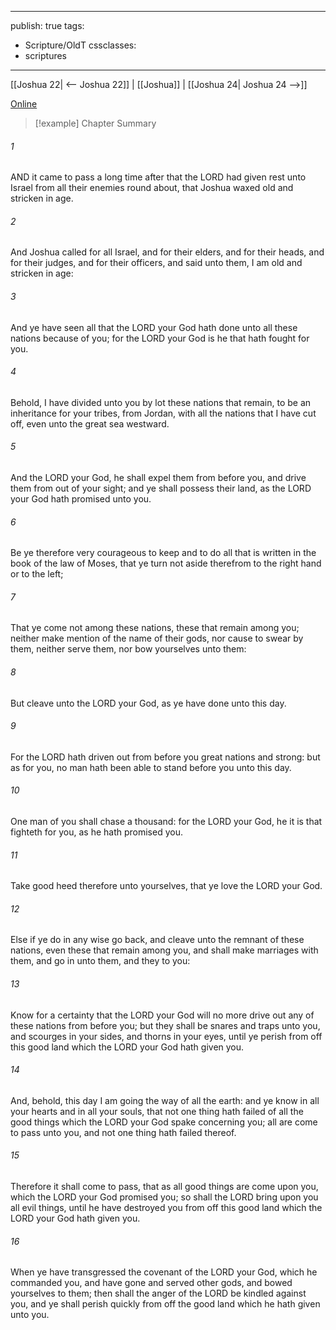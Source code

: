 

---
publish: true
tags:
  - Scripture/OldT
cssclasses:
  - scriptures
---
[[Joshua 22| <-- Joshua 22]] | [[Joshua]] | [[Joshua 24| Joshua 24 -->]]

[Online](https://churchofjesuschrist.org/study/scriptures/ot/josh/23?lang=eng)

>[!example] Chapter Summary
>
###### 1
AND it came to pass a long time after that the LORD had given rest unto Israel from all their enemies round about, that Joshua waxed old and stricken in age.
###### 2
And Joshua called for all Israel, and for their elders, and for their heads, and for their judges, and for their officers, and said unto them, I am old and stricken in age:
###### 3
And ye have seen all that the LORD your God hath done unto all these nations because of you; for the LORD your God is he that hath fought for you.
###### 4
Behold, I have divided unto you by lot these nations that remain, to be an inheritance for your tribes, from Jordan, with all the nations that I have cut off, even unto the great sea westward.
###### 5
And the LORD your God, he shall expel them from before you, and drive them from out of your sight; and ye shall possess their land, as the LORD your God hath promised unto you.
###### 6
Be ye therefore very courageous to keep and to do all that is written in the book of the law of Moses, that ye turn not aside therefrom to the right hand or to the left;
###### 7
That ye come not among these nations, these that remain among you; neither make mention of the name of their gods, nor cause to swear by them, neither serve them, nor bow yourselves unto them:
###### 8
But cleave unto the LORD your God, as ye have done unto this day.
###### 9
For the LORD hath driven out from before you great nations and strong: but as for you, no man hath been able to stand before you unto this day.
###### 10
One man of you shall chase a thousand: for the LORD your God, he it is that fighteth for you, as he hath promised you.
###### 11
Take good heed therefore unto yourselves, that ye love the LORD your God.
###### 12
Else if ye do in any wise go back, and cleave unto the remnant of these nations, even these that remain among you, and shall make marriages with them, and go in unto them, and they to you:
###### 13
Know for a certainty that the LORD your God will no more drive out any of these nations from before you; but they shall be snares and traps unto you, and scourges in your sides, and thorns in your eyes, until ye perish from off this good land which the LORD your God hath given you.
###### 14
And, behold, this day I am going the way of all the earth: and ye know in all your hearts and in all your souls, that not one thing hath failed of all the good things which the LORD your God spake concerning you; all are come to pass unto you, and not one thing hath failed thereof.
###### 15
Therefore it shall come to pass, that as all good things are come upon you, which the LORD your God promised you; so shall the LORD bring upon you all evil things, until he have destroyed you from off this good land which the LORD your God hath given you.
###### 16
When ye have transgressed the covenant of the LORD your God, which he commanded you, and have gone and served other gods, and bowed yourselves to them; then shall the anger of the LORD be kindled against you, and ye shall perish quickly from off the good land which he hath given unto you.



